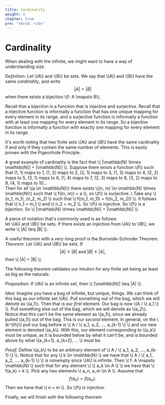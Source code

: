 ```yaml
---
title: Cardinality
weight: 4
chapter: true
pre: "<b>1d. </b>"
---
```


# Cardinality

When dealing with the infinite, we might want to have a way of understanding size. 

_Definition:_ Let \\(A\\) and \\(B\\) be sets. We say that \\(A\\) and \\(B\\) have the same _cardinality_, and write
$$ |A| = |B| $$
when there exists a bijection \\(f: A \mapsto B\\).

Recall that a bijection is a function that is injective and surjective. Recall that a injective function is informally a function that has one unique mapping for every element in its range, and a surjective function is informally a function with at least one mapping for every element in its range. So a bijective function is informally a function with exactly one mapping for every element in its range.

It's worth noting that two finite sets \\(A\\) and \\(B\\) have the same cardinality if and only if they contain the same number of elements. This is easily proven with the Pigeonhole Principle.

A great example of cardinality is the fact that \\( |\mathbb{N} \times \mathbb{N}| = |\mathbb{N}| \\). Suppose there exists a function \\(f\\) such that 
(1, 1) maps to 1, (1, 2) maps to 2, (2, 1) maps to 3, (1, 3) maps to 4, (2, 2) maps to 5, (3, 1) maps to 6, (1, 4) maps to 7, (2, 3) maps to 8, (3, 2) maps to 9, (4, 1) maps to 10...  
Then for all \\(a \in \mathbb{N}\\) there exists \\((n, m) \in \mathbb{N} \times \mathbb{N}\\) such that \\( f((n, m)) = a \\), so \\(f\\) is surjective. \\
Take any \\( (n_1, m_1), (n_2, m_2) \\) such that \\( f((n_1, m_1)) = f((n_2, m_2)) \\). It follows that \\( n_1 = m_1 \\) and \\( n_2 = m_2 \\). So \\(f\\) is injective. So \\(f\\) is a bijection. So \\( |\mathbb{N} \times \mathbb{N}| = |\mathbb{N}| \\).

A piece of notation that's commonly used is as follows:  
let \\(A\\) and \\(B\\) be sets. If there exists an injection from \\(A\\) to \\(B\\), we write \\( |A| \leq |B| \\).  

A useful theorem with a very long proof is the Burnside-Schroder Theorem.  
_Theorem:_ Let \\(A\\) and \\(B\\) be sets. If
$$ |A| \leq |B| \text{ and } |B| \leq |A|, $$
then \\( |A| = |B| \\).

The following theorem validates our intuiton for any finite set being as least as big as the naturals:  

_Proposition:_ If \\(A\\) is an infinite set, then \\( |\mathbb{N}| \leq |A| \\).

_Idea:_ Imagine you have a bag of infinite, but unique, things. We can think of this bag as our infinite set \\(A\\). Pull something out of the bag, which we will denote as \\(a_1\\). Then that is our _first_ element. Our bag is now \\(A / \\{ a_1 \\} \\). Pull something else out of the bag, which we will denote as \\(a_2\\). Notice that this can't be the same element as \\(a_1\\), since we already pulled \\(a_1\\) out of the bag. This is our _second_ element. In general, on the \\(k^{th}\\) pull our bag before is \\( A / \\{ a_1, a_2, ..., a\_{k-1} \\} \\) and our new element is denoted \\(a_k\\). With this, our element corresponding to \\(a_k\\) must be unique, as it is bounded below by what it can't be, and is bounded above by what \\(a\_{k+1}, a\_{k+2}, ... \\) must be.

_Proof:_ Define \\(a_k\\) to be an arbitrary element of \\( A / \\{ a_1, a_2, ..., a\_{k-1} \\} \\). Notice that for any \\( k \in \mathbb{N} \\) we have that \\( A / \\{ a_1, a_2, ..., a\_{k-1} \\} \\) is nonempty since \\(A\\) is infinite. Then \\( f: A \mapsto \mathbb{N} \\) such that for any element \\( \\{ a_k \in A \\} \\) we have that \\( f(a_k) = k \\). Pick any two elements \\( a_n, a_m \in A \\). Assume that 
$$ f(a_n) = f(a_m). $$
Then we have that \\( n = m \\). So \\(f\\) is injective.

Finally, we will finish with the following theorem
